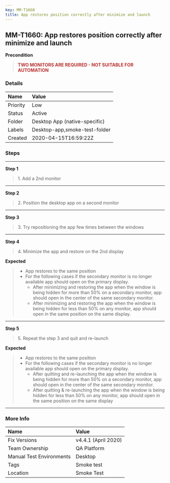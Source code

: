```yaml
---
key: MM-T1660
title: App restores position correctly after minimize and launch
---
```


## MM-T1660: App restores position correctly after minimize and launch

**Precondition**

> <article><strong><span style="color: rgb(184, 49, 47);">TWO MONITORS ARE REQUIRED - NOT SUITABLE FOR AUTOMATION</span></strong></article>

### Details

| Name     | Value                         |
| :------- | :---------------------------- |
| Priority | Low                           |
| Status   | Active                        |
| Folder   | Desktop App (native-specific) |
| Labels   | Desktop-app,smoke-test-folder |
| Created  | 2020-04-15T16:59:22Z          |

### Steps

<hr/>

**Step 1**

> <article>1. Add a 2nd monitor </article>

<hr/>

**Step 2**

> <article>2. Position the desktop app on a second monitor </article>

<hr/>

**Step 3**

> <article>3. Try repositioning the app few times between the windows </article>

<hr/>

**Step 4**

> <article>4. Minimize the app and restore on the 2nd display</article>

**Expected**

> <article><ul><li>App restores to the same position</li><li>For the following cases if the secondary monitor is no longer available app should open on the primary display.<ul><li>After minimizing and restoring the app when the window is being hidden for more than 50% on a secondary monitor, app should open in the center of the same secondary monitor.</li><li>After minimizing and restoring the app when the window is being hidden for less than 50% on any monitor, app should open in the same position on the same display.</li></ul></li></ul></article>

<hr/>

**Step 5**

> <article>5. Repeat the step 3 and quit and re-launch</article>

**Expected**

> <article><ul><li>App restores to the same position</li><li>For the following cases if the secondary monitor is no longer available app should open on the primary display.<ul><li>After quitting and re-launching the app when the window is being hidden for more than 50% on a secondary monitor, app should open in the center of the same secondary monitor.</li><li>After quitting &amp; re-launching the app when the window is being hidden for less than 50% on any monitor, app should open in the same position on the same display&nbsp;</li></ul></li></ul></article>

<hr/>

### More Info

| Name                     | Value               |
| :----------------------- | :------------------ |
| Fix Versions             | v4.4.1 (April 2020) |
| Team Ownership           | QA Platform         |
| Manual Test Environments | Desktop             |
| Tags                     | Smoke test          |
| Location                 | Smoke Test          |
